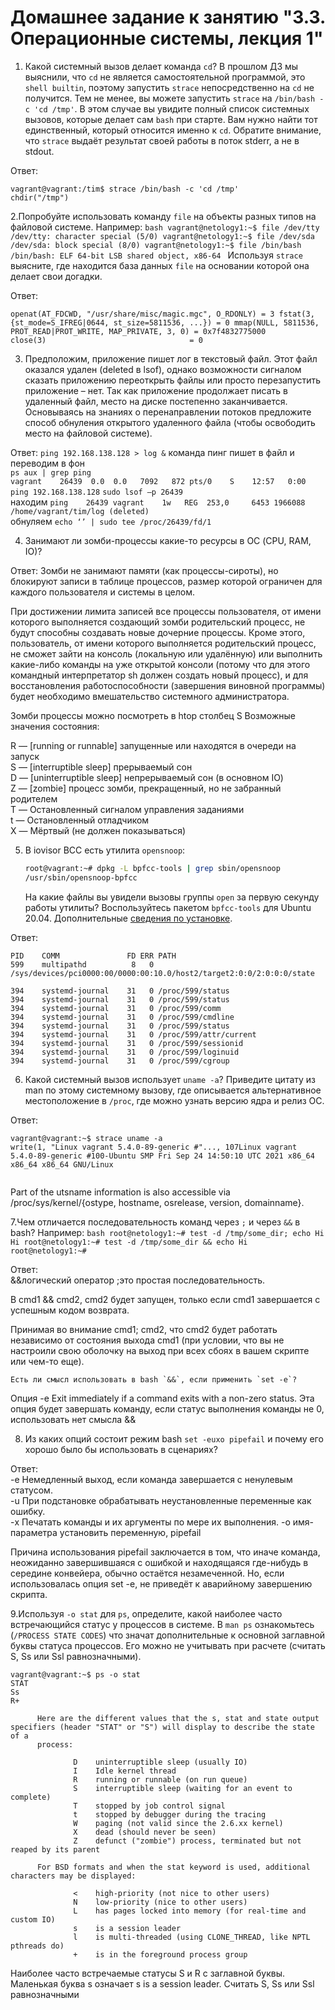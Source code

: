 # Домашнее задание к занятию "3.3. Операционные системы, лекция 1"

1. Какой системный вызов делает команда `cd`? В прошлом ДЗ мы выяснили, что `cd` не является самостоятельной  программой, это `shell builtin`, поэтому запустить `strace` непосредственно на `cd` не получится. Тем не менее, вы можете запустить `strace` на `/bin/bash -c 'cd /tmp'`. В этом случае вы увидите полный список системных вызовов, которые делает сам `bash` при старте. Вам нужно найти тот единственный, который относится именно к `cd`. Обратите внимание, что `strace` выдаёт результат своей работы в поток stderr, а не в stdout.

Ответ:  
```
vagrant@vagrant:/tim$ strace /bin/bash -c 'cd /tmp'
chdir("/tmp")
```



2.Попробуйте использовать команду `file` на объекты разных типов на файловой системе. Например:
    ```bash
    vagrant@netology1:~$ file /dev/tty
    /dev/tty: character special (5/0)
    vagrant@netology1:~$ file /dev/sda
    /dev/sda: block special (8/0)
    vagrant@netology1:~$ file /bin/bash
    /bin/bash: ELF 64-bit LSB shared object, x86-64
    ```
    Используя `strace` выясните, где находится база данных `file` на основании которой она делает свои догадки.  

Ответ:

``openat(AT_FDCWD, "/usr/share/misc/magic.mgc", O_RDONLY) = 3
fstat(3, {st_mode=S_IFREG|0644, st_size=5811536, ...}) = 0
mmap(NULL, 5811536, PROT_READ|PROT_WRITE, MAP_PRIVATE, 3, 0) = 0x7f4832775000      
close(3)                                = 0``


3. Предположим, приложение пишет лог в текстовый файл. Этот файл оказался удален (deleted в lsof), однако возможности сигналом сказать приложению переоткрыть файлы или просто перезапустить приложение – нет. Так как приложение продолжает писать в удаленный файл, место на диске постепенно заканчивается. Основываясь на знаниях о перенаправлении потоков предложите способ обнуления открытого удаленного файла (чтобы освободить место на файловой системе).

Ответ:
``ping 192.168.138.128 > log &`` команда пинг пишет в файл и переводим в фон  
``ps aux | grep ping  ``  
``vagrant    26439  0.0  0.0   7092   872 pts/0    S    12:57   0:00 ping 192.168.138.128``
``sudo lsof –p 26439``  
находим ``ping    26439 vagrant    1w   REG  253,0     6453 1966088 /home/vagrant/tim/log (deleted)``  
обнуляем ``echo ‘’ | sudo tee /proc/26439/fd/1`` 

4. Занимают ли зомби-процессы какие-то ресурсы в ОС (CPU, RAM, IO)?

Ответ:
Зомби не занимают памяти (как процессы-сироты), но блокируют записи в таблице процессов, размер которой ограничен для каждого пользователя и системы в целом.

При достижении лимита записей все процессы пользователя, от имени которого выполняется создающий зомби родительский процесс, не будут способны создавать новые дочерние процессы. Кроме этого, пользователь, от имени которого выполняется родительский процесс, не сможет зайти на консоль (локальную или удалённую) или выполнить какие-либо команды на уже открытой консоли (потому что для этого командный интерпретатор sh должен создать новый процесс), и для восстановления работоспособности (завершения виновной программы) будет необходимо вмешательство системного администратора.  

Зомби процессы можно посмотреть в htop столбец S 
Возможные значения состояния:

R — [running or runnable] запущенные или находятся в очереди на запуск  
S — [interruptible sleep] прерываемый сон  
D — [uninterruptible sleep] непрерываемый сон (в основном IO)  
Z — [zombie] процесс зомби, прекращенный, но не забранный родителем  
T — Остановленный сигналом управления заданиями  
t — Остановленный отладчиком  
X — Мёртвый (не должен показываться)  


5. В iovisor BCC есть утилита `opensnoop`:
    ```bash
    root@vagrant:~# dpkg -L bpfcc-tools | grep sbin/opensnoop
    /usr/sbin/opensnoop-bpfcc
    ```
    На какие файлы вы увидели вызовы группы `open` за первую секунду работы утилиты? Воспользуйтесь пакетом `bpfcc-tools` для Ubuntu 20.04. Дополнительные [сведения по установке](https://github.com/iovisor/bcc/blob/master/INSTALL.md).  

Ответ:

```
PID    COMM               FD ERR PATH  
599    multipathd          8   0 /sys/devices/pci0000:00/0000:00:10.0/host2/target2:0:0/2:0:0:0/state  

394    systemd-journal    31   0 /proc/599/status  
394    systemd-journal    31   0 /proc/599/status  
394    systemd-journal    31   0 /proc/599/comm  
394    systemd-journal    31   0 /proc/599/cmdline  
394    systemd-journal    31   0 /proc/599/status  
394    systemd-journal    31   0 /proc/599/attr/current  
394    systemd-journal    31   0 /proc/599/sessionid  
394    systemd-journal    31   0 /proc/599/loginuid  
394    systemd-journal    31   0 /proc/599/cgroup

```

6. Какой системный вызов использует `uname -a`? Приведите цитату из man по этому системному вызову, где описывается альтернативное местоположение в `/proc`, где можно узнать версию ядра и релиз ОС.

Ответ:
```
vagrant@vagrant:~$ strace uname -a
write(1, "Linux vagrant 5.4.0-89-generic #"..., 107Linux vagrant 5.4.0-89-generic #100-Ubuntu SMP Fri Sep 24 14:50:10 UTC 2021 x86_64 x86_64 x86_64 GNU/Linux  


```
Part of the utsname information is also accessible via /proc/sys/kernel/{ostype, hostname, osrelease, version, domainname}.


7.Чем отличается последовательность команд через `;` и через `&&` в bash? Например:
    ```bash
    root@netology1:~# test -d /tmp/some_dir; echo Hi
    Hi
    root@netology1:~# test -d /tmp/some_dir && echo Hi
    root@netology1:~#  
    ```

Ответ:  
&&логический оператор ;это простая последовательность.

В cmd1 && cmd2, cmd2 будет запущен, только если cmd1 завершается с успешным кодом возврата.  

Принимая во внимание cmd1; cmd2, что cmd2 будет работать независимо от состояния выхода cmd1 (при условии, что вы не настроили свою оболочку на выход при всех сбоях в вашем скрипте или чем-то еще).


    Есть ли смысл использовать в bash `&&`, если применить `set -e`?

Опция -e  Exit immediately if a command exits with a non-zero status.
Эта опция будет завершать команду, если статус выполнения команды не 0, использовать нет смысла &&

8. Из каких опций состоит режим bash `set -euxo pipefail` и почему его хорошо было бы использовать в сценариях?

Ответ:  
-e Немедленный выход, если команда завершается с ненулевым статусом.  
-u При подстановке обрабатывать неустановленные переменные как ошибку.  
-x Печатать команды и их аргументы по мере их выполнения.
-o имя-параметра установить переменную, pipefail

Причина использования pipefail заключается в том, что иначе команда, неожиданно завершившаяся с ошибкой и находящаяся где-нибудь в середине конвейера, обычно остаётся незамеченной. Но, если использовалась опция set -e, не приведёт к аварийному завершению скрипта. 


9.Используя `-o stat` для `ps`, определите, какой наиболее часто встречающийся статус у процессов в системе. В `man ps` ознакомьтесь (`/PROCESS STATE CODES`) что значат дополнительные к основной заглавной буквы статуса процессов. Его можно не учитывать при расчете (считать S, Ss или Ssl равнозначными).

```
vagrant@vagrant:~$ ps -o stat
STAT
Ss
R+
```


 ```PROCESS STATE CODES
       Here are the different values that the s, stat and state output specifiers (header "STAT" or "S") will display to describe the state of a
       process:

               D    uninterruptible sleep (usually IO)
               I    Idle kernel thread
               R    running or runnable (on run queue)
               S    interruptible sleep (waiting for an event to complete)
               T    stopped by job control signal
               t    stopped by debugger during the tracing
               W    paging (not valid since the 2.6.xx kernel)
               X    dead (should never be seen)
               Z    defunct ("zombie") process, terminated but not reaped by its parent

       For BSD formats and when the stat keyword is used, additional characters may be displayed:

               <    high-priority (not nice to other users)
               N    low-priority (nice to other users)
               L    has pages locked into memory (for real-time and custom IO)
               s    is a session leader
               l    is multi-threaded (using CLONE_THREAD, like NPTL pthreads do)
               +    is in the foreground process group
```
   
Наиболее часто встречаемые статусы S и R с заглавной буквы.
Маленькая буква s означает s    is a session leader.
Считать S, Ss или Ssl равнозначными